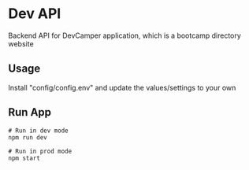 # Dev API

Backend API for DevCamper application, which is a bootcamp directory website

## Usage

Install "config/config.env" and update the values/settings to your own

## Run App

```
# Run in dev mode
npm run dev

# Run in prod mode
npm start
```
